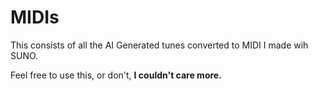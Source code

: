 # MIDIs
This consists of all the AI Generated tunes converted to MIDI I made wih SUNO.

Feel free to use this, or don't, **I couldn't care more.**
